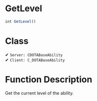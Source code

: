 # GetLevel
```js	
int GetLevel()
```
# Class
✔ `Server: CDOTABaseAbility`  
✔ `Client: C_DOTABaseAbility`  

# Function Description
Get the current level of the ability.
